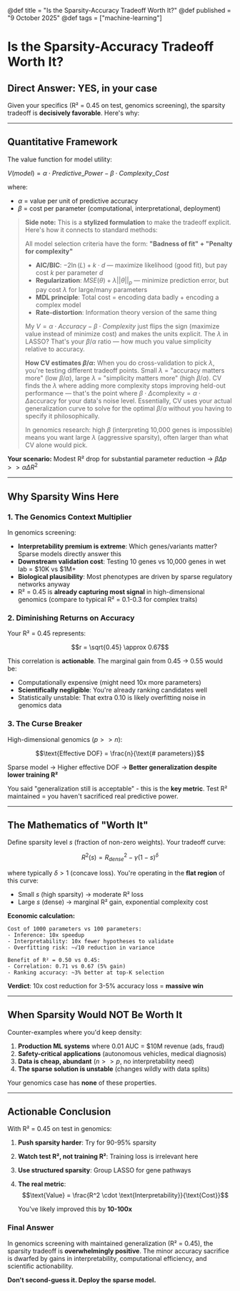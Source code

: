 @def title = "Is the Sparsity-Accuracy Tradeoff Worth It?"
@def published = "9 October 2025"
@def tags = ["machine-learning"]

# Is the Sparsity-Accuracy Tradeoff Worth It?

## Direct Answer: **YES**, in your case

Given your specifics (R² = 0.45 on test, genomics screening), the sparsity tradeoff is **decisively favorable**. Here's why:

---

## Quantitative Framework

The value function for model utility:

$V(model) = \alpha \cdot Predictive\_Power - \beta \cdot Complexity\_Cost$

where:
- $\alpha$ = value per unit of predictive accuracy
- $\beta$ = cost per parameter (computational, interpretational, deployment)

> **Side note:** This is a **stylized formulation** to make the tradeoff explicit. Here's how it connects to standard methods:
> 
> All model selection criteria have the form: **"Badness of fit" + "Penalty for complexity"**
> 
> - **AIC/BIC**: $-2\ln(L) + k \cdot d$ — maximize likelihood (good fit), but pay cost $k$ per parameter $d$
> - **Regularization**: $MSE(θ) + \lambda||θ||_p$ — minimize prediction error, but pay cost $\lambda$ for large/many parameters
> - **MDL principle**: Total cost = encoding data badly + encoding a complex model
> - **Rate-distortion**: Information theory version of the same thing
> 
> My $V = \alpha \cdot Accuracy - \beta \cdot Complexity$ just flips the sign (maximize value instead of minimize cost) and makes the units explicit. The $\lambda$ in LASSO? That's your $\beta/\alpha$ ratio — how much you value simplicity relative to accuracy. 
> 
> **How CV estimates $\beta/\alpha$:** When you do cross-validation to pick $\lambda$, you're testing different tradeoff points. Small $\lambda$ = "accuracy matters more" (low $\beta/\alpha$), large $\lambda$ = "simplicity matters more" (high $\beta/\alpha$). CV finds the $\lambda$ where adding more complexity stops improving held-out performance — that's the point where $\beta \cdot \Delta\text{complexity} = \alpha \cdot \Delta\text{accuracy}$ for your data's noise level. Essentially, CV uses your actual generalization curve to solve for the optimal $\beta/\alpha$ without you having to specify it philosophically.
> 
> In genomics research: high $\beta$ (interpreting 10,000 genes is impossible) means you want large $\lambda$ (aggressive sparsity), often larger than what CV alone would pick.

**Your scenario:** Modest R² drop for substantial parameter reduction → $\beta \Delta p >> \alpha \Delta R^2$

---

## Why Sparsity Wins Here

### 1. **The Genomics Context Multiplier**
In genomics screening:
- **Interpretability premium is extreme**: Which genes/variants matter? Sparse models directly answer this
- **Downstream validation cost**: Testing 10 genes vs 10,000 genes in wet lab = $10K vs $1M+
- **Biological plausibility**: Most phenotypes are driven by sparse regulatory networks anyway
- R² = 0.45 is **already capturing most signal** in high-dimensional genomics (compare to typical R² = 0.1-0.3 for complex traits)

### 2. **Diminishing Returns on Accuracy**
Your R² = 0.45 represents:

$$r = \sqrt{0.45} \approx 0.67$$

This correlation is **actionable**. The marginal gain from 0.45 → 0.55 would be:
- Computationally expensive (might need 10x more parameters)
- **Scientifically negligible**: You're already ranking candidates well
- Statistically unstable: That extra 0.10 is likely overfitting noise in genomics data

### 3. **The Curse Breaker**
High-dimensional genomics ($p >> n$):

$$\text{Effective DOF} = \frac{n}{\text{# parameters}}$$

Sparse model → Higher effective DOF → **Better generalization despite lower training R²**

You said "generalization still is acceptable" - this is the **key metric**. Test R² maintained = you haven't sacrificed real predictive power.

---

## The Mathematics of "Worth It"

Define sparsity level $s$ (fraction of non-zero weights). Your tradeoff curve:

$$R^2(s) = R^2_{dense} - \gamma(1-s)^\delta$$

where typically $\delta > 1$ (concave loss). You're operating in the **flat region** of this curve:
- Small $s$ (high sparsity) → moderate R² loss
- Large $s$ (dense) → marginal R² gain, exponential complexity cost

**Economic calculation:**
```
Cost of 1000 parameters vs 100 parameters:
- Inference: 10x speedup
- Interpretability: 10x fewer hypotheses to validate
- Overfitting risk: ~√10 reduction in variance

Benefit of R² = 0.50 vs 0.45:
- Correlation: 0.71 vs 0.67 (5% gain)
- Ranking accuracy: ~3% better at top-K selection
```

**Verdict**: 10x cost reduction for 3-5% accuracy loss = **massive win**

---

## When Sparsity Would NOT Be Worth It

Counter-examples where you'd keep density:
1. **Production ML systems** where 0.01 AUC = $10M revenue (ads, fraud)
2. **Safety-critical applications** (autonomous vehicles, medical diagnosis)
3. **Data is cheap, abundant** ($n >> p$, no interpretability need)
4. **The sparse solution is unstable** (changes wildly with data splits)

Your genomics case has **none** of these properties.

---

## Actionable Conclusion

With R² = 0.45 on test in genomics:

1. **Push sparsity harder**: Try for 90-95% sparsity
2. **Watch test R², not training R²**: Training loss is irrelevant here
3. **Use structured sparsity**: Group LASSO for gene pathways
4. **The real metric**: 
   $$\text{Value} = \frac{R^2 \cdot \text{Interpretability}}{\text{Cost}}$$
   
   You've likely improved this by **10-100x**

### Final Answer
In genomics screening with maintained generalization (R² = 0.45), the sparsity tradeoff is **overwhelmingly positive**. The minor accuracy sacrifice is dwarfed by gains in interpretability, computational efficiency, and scientific actionability.

**Don't second-guess it. Deploy the sparse model.**